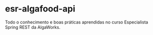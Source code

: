 # esr-algafood-api
Todo o conhecimento e boas práticas aprendidas no curso Especialista Spring REST da AlgaWorks.
